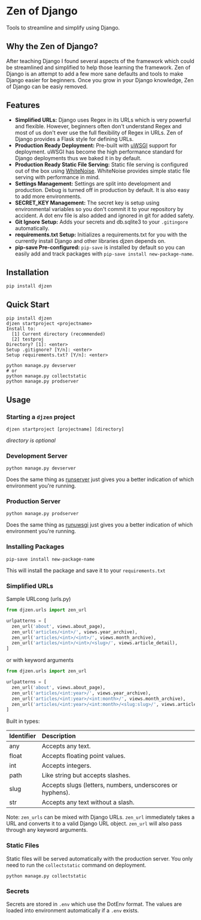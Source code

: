 # Zen of Django

Tools to streamline and simplify using Django.

## Why the Zen of Django?

After teaching Django I found several aspects of the framework which could be streamlined and simplified to help those learning the framework. Zen of Django is an attempt to add a few more sane defaults and tools to make Django easier for beginners. Once you grow in your Django knowledge, Zen of Django can be easiy removed.

## Features

- **Simplified URLs:** Django uses Regex in its URLs which is very powerful and flexible. However, beginners often don't understand Regex and most of us don't ever use the full flexibility of Regex in URLs. Zen of Django provides a Flask style for defining URLs.
- **Production Ready Deployment:** Pre-built with [uWSGI](https://uwsgi-docs.readthedocs.io/en/latest/index.html) support for deployment. uWSGI has become the high performance standard for Django deployments thus we baked it in by default.
- **Production Ready Static File Serving:** Static file serving is configured out of the box using [WhiteNoise](http://whitenoise.evans.io/en/stable/). WhiteNoise provides simple static file serving with performance in mind.
- **Settings Management:** Settings are split into development and production. Debug is turned off in production by default. It is also easy to add more environments.
- **SECRET_KEY Management:** The secret key is setup using environmental variables so you don't commit it to your repository by accident. A dot env file is also added and ignored in git for added safety.
- **Git Ignore Setup:** Adds your secrets and db.sqlite3 to your `.gitingore` automatically.
- **requirements.txt Setup:** Initializes a requirements.txt for you with the currently install Django and other libraries djzen depends on.
- **pip-save Pre-configured:** `pip-save` is installed by default so you can easily add and track packages with `pip-save install new-package-name`.

## Installation

`pip install djzen`

## Quick Start

```
pip install djzen
djzen startproject <projectname>
Install to:
  [1] Current directory (recommended)
  [2] testproj
Directory? [1]: <enter>
Setup .gitignore? [Y/n]: <enter>
Setup requirements.txt? [Y/n]: <enter>

python manage.py devserver
# or 
python manage.py collectstatic
python manage.py prodserver
```

## Usage

### Starting a `djzen` project

`djzen startproject [projectname] [directory]`

*directory is optional*

### Development Server

`python manage.py devserver`

Does the same thing as [runserver](https://docs.djangoproject.com/en/1.11/ref/django-admin/#runserver) just gives you a better indication of which environment you're running.

### Production Server

`python manage.py prodserver`

Does the same thing as [runuwsgi](http://django-uwsgi.readthedocs.io/en/master/command.html) just gives you a better indication of which environment you're running.

### Installing Packages

`pip-save install new-package-name`

This will install the package and save it to your `requirements.txt`

### Simplified URLs

Sample URLcong (urls.py)

```python
from djzen.urls import zen_url

urlpatterns = [
  zen_url('about', views.about_page),
  zen_url('articles/<int>/', views.year_archive),
  zen_url('articles/<int>/<int>/', views.month_archive),
  zen_url('articles/<int>/<int>/<slug>/', views.article_detail),
]
```

or with keyword  arguments

```python
from djzen.urls import zen_url

urlpatterns = [
  zen_url('about', views.about_page),
  zen_url('articles/<int:year>/', views.year_archive),
  zen_url('articles/<int:year>/<int:month>/', views.month_archive),
  zen_url('articles/<int:year>/<int:month>/<slug:slug>/', views.article_detail),
]
```

Built in types:

| Identifier  | Description                                                |
| :----------- | :--------------------------------------------------------- |
| any          | Accepts any text.                                          |
| float        | Accepts floating point values.                             |
| int          | Accepts integers.                                          |
| path         | Like string but accepts slashes.                           |
| slug         | Accepts slugs (letters, numbers, underscores or hyphens).  |
| str          | Accepts any text without a slash.                          |

Note: `zen_urls` can be mixed with Django URLs. `zen_url` immediately takes a
URL and converts it to a valid Django URL object. `zen_url` will also pass
through any keyword arguments.

### Static Files

Static files will be served automatically with the production server. You only need to run the `collectstatic` command on deployment.

`python manage.py collectstatic`

### Secrets

Secrets are stored in `.env` which use the DotEnv format. The values are loaded into environment automatically if a `.env` exists.
